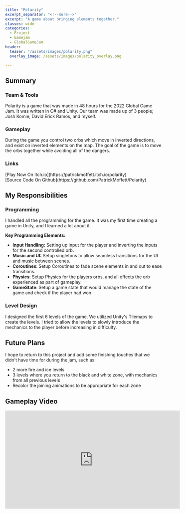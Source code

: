```yaml
---
title: "Polarity"
excerpt_separator: "<!--more-->"
excerpt: "A game about bringing elements together."
classes: wide
categories:
  - Project
  - Gamejam
  - GlobalGameJam
header:
  teaser: "/assets/images/polarity.png"
  overlay_image: /assets/images/polarity_overlay.png

---
```


<h2>Summary</h2>
<h3>Team & Tools</h3>
<p>
Polarity is a game that was made in 48 hours for the 2022 Global Game Jam. It was written in C# and Unity. Our team was made up of 3 people; Josh Komie, David Erick Ramos, and myself.
</p>
<h3>Gameplay</h3>
<p>
During the game you control two orbs which move in inverted directions, and exist on inverted elements on the map. The goal of the game is to move the orbs together while avoiding all of the dangers.
</p>
<h3>Links</h3>
[Play Now On Itch.io](https://patrickmoffett.itch.io/polarity)
<br>
[Source Code On Github](https://github.com/PatrickMoffett/Polarity)

<h2>My Responsibilities</h2>

<h3>Programming</h3> 
<p>
I handled all the programming for the game. It was my first time creating a game in Unity, and I learned a lot about it.
</p>
<p><b>
Key Programming Elements:
</b></p>
<ul>
<li><b>Input Handling:</b> Setting up input for the player and inverting the inputs for the second controlled orb.</li>
<li><b>Music and UI:</b> Setup singletons to allow seamless transitions for the UI and music between scenes.</li>
<li><b>Coroutines</b>: Setup Coroutines to fade scene elements in and out to ease transitions.</li>
<li><b>Physics</b>: Setup Physics for the players orbs, and all effects the orb experienced as part of gameplay.</li>
<li><b>GameState</b>: Setup a game state that would manage the state of the game and check if the player had won.</li>
</ul>
<h3>Level Design</h3>
<p>
I designed the first 6 levels of the game. We utilized Unity's Tilemaps to create the levels. I tried to allow the levels to slowly introduce the mechanics to the player before increasing in difficulty.
</p>

<h2>Future Plans</h2>
<p>
I hope to return to this project and add some finishing touches that we didn't have time for during the jam, such as:
</p>
<ul>
<li>2 more fire and ice levels</li>
<li>3 levels where you return to the black and white zone, with mechanics from all previous levels</li>
<li>Recolor the joining animations to be appropriate for each zone</li>
</ul>

<h2>Gameplay Video</h2>
<iframe width="560" height="315" src="https://www.youtube.com/embed/zk-_H9FHqfI" title="YouTube video player" frameborder="0" allow="accelerometer; autoplay; clipboard-write; encrypted-media; gyroscope; picture-in-picture" allowfullscreen></iframe>
